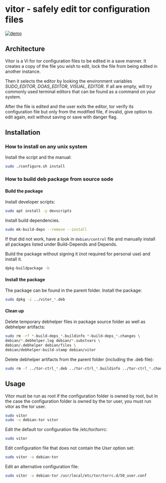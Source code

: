 # vitor - safely edit tor configuration files

[![demo](https://asciinema.org/a/463445.svg)](https://asciinema.org/a/463445?autoplay=1)

## Architecture

Vitor is a Vi for tor configuration files to be edited in a save manner. It creates a copy of the file you wish to edit, lock the file from being edited in another instance.

Then it selects the editor by looking the environment variables *SUDO_EDITOR*, *DOAS_EDITOR*, *VISUAL*, *EDITOR*. If all are empty, will try commonly used terminal editors that can be found as a command on your system.

After the file is edited and the user exits the editor, tor verify its configuration file but only from the modified file, if invalid, give option to edit again, exit without saving or save with danger flag.

## Installation

### How to install on any unix system

Install the script and the manual:
```sh
sudo ./configure.sh install
```

### How to build deb package from source sode

#### Build the package

Install developer scripts:
```sh
sudo apt install -y devscripts
```

Install build dependencies.
```sh
sudo mk-build-deps --remove --install
```
If that did not work, have a look in `debian/control` file and manually install all packages listed under Build-Depends and Depends.

Build the package without signing it (not required for personal use) and install it.
```sh
dpkg-buildpackage -b
```

#### Install the package

The package can be found in the parent folder.
Install the package:
```sh
sudo dpkg -i ../vitor_*.deb
```

#### Clean up

Delete temporary debhelper files in package source folder as well as debhelper artifacts:
```sh
sudo rm -rf *-build-deps_*.buildinfo *-build-deps_*.changes \
debian/*.debhelper.log debian/*.substvars \
debian/.debhelper debian/files \
debian/debhelper-build-stamp debian/vitor
```

Delete debhelper artifacts from the parent folder (including the .deb file):
```sh
sudo rm -f ../tor-ctrl_*.deb ../tor-ctrl_*.buildinfo ../tor-ctrl_*.changes
```

## Usage

Vitor must be run as root if the configuration folder is owned by root, but in the case the configuration folder is owned by the tor user, you must run vitor as the tor user.

```sh
sudo vitor
sudo -u debian-tor vitor
```

Edit the default tor configuration file /etc/tor/torrc:
```sh
sudo vitor
```

Edit configuration file that does not contain the *User* option set:
```sh
sudo vitor -u debian-tor
```

Edit an alternative configuration file:
```sh
sudo vitor -u debian-tor /usr/local/etc/tor/torrc.d/50_user.conf
```
